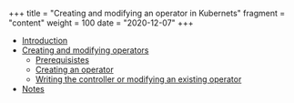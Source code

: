 +++
title = "Creating and modifying an operator in Kubernets"
fragment = "content"
weight = 100
date = "2020-12-07"
+++


- [Introduction](#introduction)
- [Creating and modifying operators](#creating-and-modifying-operators)
  - [Prerequisistes](#prerequisites)
  - [Creating an operator](#creating-an-operator)
  - [Writing the controller or modifying an existing operator](#writing-the-controller-or-modifying-an-existing-operator)
- [Notes](#notes)
